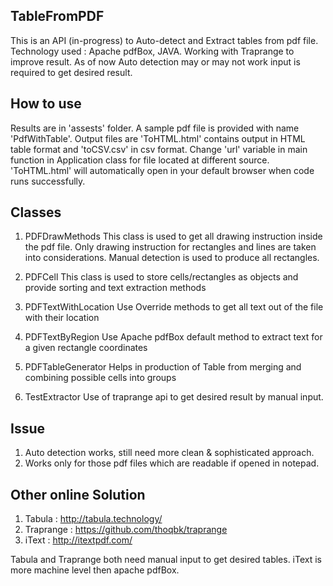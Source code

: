 ## TableFromPDF
This is an API (in-progress) to Auto-detect and Extract tables from pdf file. Technology used : Apache pdfBox, JAVA.
Working with Traprange to improve result. As of now Auto detection may or may not work input is required to get desired result.

## How to use
Results are in 'assests' folder. A sample pdf file is provided with name 'PdfWithTable'.
Output files are 'ToHTML.html' contains output in HTML table format and 'toCSV.csv' in csv format.
Change 'url' variable in main function in Application class for file located at different source.
'ToHTML.html' will automatically open in your default browser when code runs successfully.

## Classes
1. PDFDrawMethods
This class is used to get all drawing instruction inside the pdf file.
Only drawing instruction for rectangles and lines are taken into considerations.
Manual detection is used to produce all rectangles.

2. PDFCell
This class is used to store cells/rectangles as objects and provide sorting and text extraction methods

3. PDFTextWithLocation
Use Override methods to get all text out of the file with their location

4. PDFTextByRegion
Use Apache pdfBox default method to extract text for a given rectangle coordinates

5. PDFTableGenerator
Helps in production of Table from merging and combining possible cells into groups

6. TestExtractor
Use of traprange api to get desired result by manual input.

## Issue
1. Auto detection works, still need more clean & sophisticated approach.
2. Works only for those pdf files which are readable if opened in notepad.

## Other online Solution
1. Tabula : http://tabula.technology/
2. Traprange : https://github.com/thoqbk/traprange
3. iText : http://itextpdf.com/

Tabula and Traprange both need manual input to get desired tables.
iText is more machine level then apache pdfBox.
